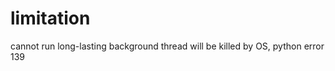 # limitation
cannot run long-lasting background thread
will be killed by OS, python error 139










